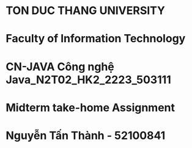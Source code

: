 # TON DUC THANG UNIVERSITY
# Faculty of Information Technology
# CN-JAVA Công nghệ Java_N2T02_HK2_2223_503111
# Midterm take-home Assignment
# Nguyễn Tấn Thành - 52100841
